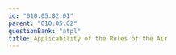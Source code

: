```yaml
---
id: "010.05.02.01"
parent: "010.05.02"
questionBank: "atpl"
title: Applicability of the Rules of the Air
---
```

